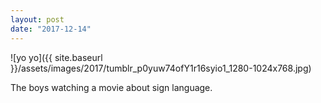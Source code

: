 ```yaml
---
layout: post
date: "2017-12-14"
---
```


![yo yo]({{ site.baseurl }}/assets/images/2017/tumblr_p0yuw74ofY1r16syio1_1280-1024x768.jpg)

The boys watching a movie about sign language.
